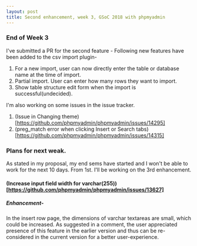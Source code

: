 ```yaml
---
layout: post
title: Second enhancement, week 3, GSoC 2018 with phpmyadmin
---
```


### End of Week 3
I've submitted a PR for the second feature -
Following new features have been added to the csv import plugin- 

1. For a new import, user can now directly enter the table or database name at the time of import.
2. Partial import. User can enter how many rows they want to import.
3. Show table structure edit form when the import is successful(undecided).

I'm also working on some issues in the issue tracker.
1. (Issue in Changing theme)[https://github.com/phpmyadmin/phpmyadmin/issues/14295]
2. (preg_match error when clicking Insert or Search tabs)[https://github.com/phpmyadmin/phpmyadmin/issues/14315]

### Plans for next weak.
As stated in my proposal, my end sems have started and I won't be able to work for the next 10 days.
From 1st. I'll be working on the 3rd enhancement.

#### ​(Increase input field width for varchar(255))[https://github.com/phpmyadmin/phpmyadmin/issues/13627]
##### Enhancement-
In the insert row page, the dimensions of varchar textareas are small, which could be increased. As suggested in a ​comment​, the user appreciated presence of this feature in the earlier version and thus can be re-considered in the current version for a better user-experience.